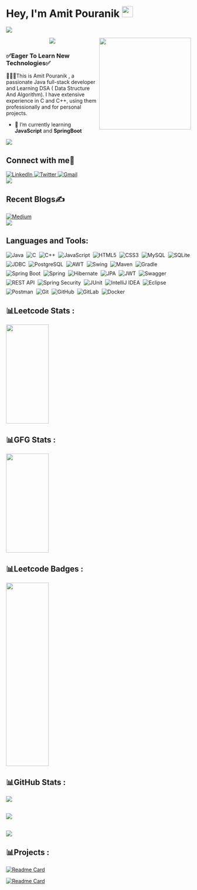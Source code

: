 <h1 align="left">Hey, I'm Amit Pouranik <img 
                                         src="https://raw.githubusercontent.com/aemmadi/aemmadi/master/wave.gif" width="30"/></h1>
<img src="https://user-images.githubusercontent.com/73097560/115834477-dbab4500-a447-11eb-908a-139a6edaec5c.gif">
<p align="center">
<img align ='right' src="https://media.giphy.com/media/iIqmM5tTjmpOB9mpbn/giphy.gif"  width="250">

 
  <!-- Typing SVG by DenverCoder1 - https://github.com/DenverCoder1/readme-typing-svg -->
  <a href="https://github.com/DenverCoder1/readme-typing-svg">
    <img src="https://readme-typing-svg.demolab.com/?lines=Passionate%20for%20cpp,%20DSA;Java%20Developer;Always%20learning%20new%20things&font=Fira%20Code&center=true&width=440&height=45&color=#00FF00&vCenter=true&pause=1000&size=22" /></a>
</p>

<h3 align="left"> ✅Eager To Learn New Technologies✅</h3>

<p>👨🏻‍💻This is Amit Pouranik , a passionate Java full-stack developer and Learning DSA ( Data Structure And Algorithm). I have extensive experience in C and C++, using them professionally and for personal projects. </p>




- 🌱 I’m currently learning **JavaScript** and **SpringBoot**

<img src="https://user-images.githubusercontent.com/73097560/115834477-dbab4500-a447-11eb-908a-139a6edaec5c.gif">
<h2 align="left">Connect with me🤝</h2>
<div align="left">
  <a href="https://www.linkedin.com/in/amit-pouranik-497197209/" target="_blank">
    <img alt="LinkedIn" src="https://img.shields.io/badge/linkedin-%230077B5.svg?style=for-the-badge&logo=linkedin&logoColor=white"/>
  </a>
  <a href="https://twitter.com/AmitPouranik" target="_blank">
    <img alt="Twitter" src="https://img.shields.io/badge/Twitter-%231DA1F2.svg?style=for-the-badge&logo=Twitter&logoColor=white"/>
  </a>
 
  <a href="mailto:amitpouranik2@gmail.com" target="_blank">
    <img alt="Gmail" src="https://img.shields.io/badge/Gmail-D14836?style=for-the-badge&logo=gmail&logoColor=white"/>
  </a>
</div>

<img src="https://user-images.githubusercontent.com/73097560/115834477-dbab4500-a447-11eb-908a-139a6edaec5c.gif">
<h2 align="left">Recent Blogs✍️</h2>
<div align="left">
  <a href="https://medium.com/@amitpouranik2" target="_blank">
    <img alt="Medium" src="https://img.shields.io/badge/Medium-12100E?style=for-the-badge&logo=medium&logoColor=white)"/>
  </a>
</div>


<img src="https://user-images.githubusercontent.com/73097560/115834477-dbab4500-a447-11eb-908a-139a6edaec5c.gif">



<h2 align="left">Languages and Tools:</h2>
<div style="display: flex; flex-wrap: wrap; gap: 8px;">

  <!-- Programming Languages -->
  <img alt="Java" src="https://img.shields.io/badge/Java-%23ED8B00.svg?style=for-the-badge&logo=java&logoColor=white"/>
  <img alt="C" src="https://img.shields.io/badge/C-00599C?style=for-the-badge&logo=c&logoColor=white"/>
  <img alt="C++" src="https://img.shields.io/badge/C++-00599C?style=for-the-badge&logo=c%2B%2B&logoColor=white"/>
  <img alt="JavaScript" src="https://img.shields.io/badge/javascript-%23323330.svg?style=for-the-badge&logo=javascript&logoColor=%23F7DF1E"/>
  <img alt="HTML5" src="https://img.shields.io/badge/html5-%23E34F26.svg?style=for-the-badge&logo=html5&logoColor=white"/>
  <img alt="CSS3" src="https://img.shields.io/badge/css3-%231572B6.svg?style=for-the-badge&logo=css3&logoColor=white"/>

  <!-- Databases -->
  <img alt="MySQL" src="https://img.shields.io/badge/MySQL-00000F?style=for-the-badge&logo=mysql&logoColor=white"/>
  <img alt="SQLite" src="https://img.shields.io/badge/sqlite-%2307405e.svg?style=for-the-badge&logo=sqlite&logoColor=white"/>
  <img alt="JDBC" src="https://img.shields.io/badge/Database-JDBC-orange?style=for-the-badge&logo=java&logoColor=white"/>
  <img alt="PostgreSQL" src="https://img.shields.io/badge/PostgreSQL-336791?style=for-the-badge&logo=postgresql&logoColor=white"/>

  <!-- Java UI -->
  <img alt="AWT" src="https://img.shields.io/badge/UI-AWT-orange?style=for-the-badge&logo=java&logoColor=white"/>
  <img alt="Swing" src="https://img.shields.io/badge/UI-Swing-blue?style=for-the-badge&logo=java&logoColor=white"/>

  <!-- Build Tools -->
  <img alt="Maven" src="https://img.shields.io/badge/Maven-C71A36?style=for-the-badge&logo=apachemaven&logoColor=white"/>
  <img alt="Gradle" src="https://img.shields.io/badge/Gradle-02303A?style=for-the-badge&logo=gradle&logoColor=white"/>

  <!-- Frameworks -->
  <img alt="Spring Boot" src="https://img.shields.io/badge/Spring Boot-6DB33F?style=for-the-badge&logo=springboot&logoColor=white"/>
  <img alt="Spring" src="https://img.shields.io/badge/Spring-%236DB33F.svg?style=for-the-badge&logo=spring&logoColor=white"/>
  <img alt="Hibernate" src="https://img.shields.io/badge/Hibernate-59666C?style=for-the-badge&logo=hibernate&logoColor=white"/>
  <img alt="JPA" src="https://img.shields.io/badge/JPA-%23007ACC.svg?style=for-the-badge&logo=java&logoColor=white"/>

  <!-- API & Security -->
  <img alt="JWT" src="https://img.shields.io/badge/JWT-000000?style=for-the-badge&logo=jsonwebtokens&logoColor=white"/>
  <img alt="Swagger" src="https://img.shields.io/badge/Swagger-85EA2D?style=for-the-badge&logo=swagger&logoColor=black"/>
  <img alt="REST API" src="https://img.shields.io/badge/REST-API-blue?style=for-the-badge&logo=api&logoColor=white"/>
  <img alt="Spring Security" src="https://img.shields.io/badge/Spring%20Security-6DB33F?style=for-the-badge&logo=springsecurity&logoColor=white"/>

  <!-- Testing -->
  <img alt="JUnit" src="https://img.shields.io/badge/JUnit-25A162?style=for-the-badge&logo=java&logoColor=white"/>
 
  <!-- Tools & IDEs -->
  <img alt="IntelliJ IDEA" src="https://img.shields.io/badge/IntelliJ IDEA-000000?style=for-the-badge&logo=intellijidea&logoColor=white"/>
  <img alt="Eclipse" src="https://img.shields.io/badge/Eclipse-2C2255?style=for-the-badge&logo=eclipseide&logoColor=white"/>
  <img alt="Postman" src="https://img.shields.io/badge/Postman-FF6C37?style=for-the-badge&logo=postman&logoColor=white"/>

  <!-- Version Control & CI/CD -->
  <img alt="Git" src="https://img.shields.io/badge/Git-F05032?style=for-the-badge&logo=git&logoColor=white"/>
  <img alt="GitHub" src="https://img.shields.io/badge/GitHub-181717?style=for-the-badge&logo=github&logoColor=white"/>
  <img alt="GitLab" src="https://img.shields.io/badge/GitLab-FC6D26?style=for-the-badge&logo=gitlab&logoColor=white"/>

  <!-- Containers & Cloud -->
  <img alt="Docker" src="https://img.shields.io/badge/Docker-2496ED?style=for-the-badge&logo=docker&logoColor=white"/>
 
</div>


## **📊Leetcode Stats :**

<p align="left">
   <a href="https://leetcode.com/amitpouranik2" target="_blank" rel="noreferrer"><img height="270" width="48%" align="center" src="https://leetcard.jacoblin.cool/amitpouranik2?theme=dark&font=monospace&ext=heatmap"/></a>
</p>



## **📊GFG Stats :**
<p align="left">
   <a href="https://github.com/Amitpouranik-2/geeksForGeeksStatsAPI" target="_blank" rel="noreferrer"><img height="270" width="48%" align="center" src="https://geeks-for-geeks-stats-api-napiyo.vercel.app/?userName=amitpouranik"/></a>
</p>

## **📊Leetcode Badges  :**

<p align="left">
   <a href="https://leetcode.com/amitpouranik2" target="_blank" rel="noreferrer"><img height="500" width="48%" align="center" src="https://leetcode-badge-showcase.vercel.app/api?username=amitpouranik2&theme=light"/></a>
</p>



## **📊GitHub Stats :**
<picture>
<source 
  srcset="https://github-readme-stats.vercel.app/api?username=Amitpouranik-2&show_icons=true&theme=dark"
  media="(prefers-color-scheme: dark)"
/>
<source
  srcset="https://github-readme-stats.vercel.app/api?username=Amitpouranik-2&show_icons=true"
  media="(prefers-color-scheme: light), (prefers-color-scheme: no-preference)"
/>
<img src="https://github-readme-stats.vercel.app/api?username=Amitpouranik-2&show_icons=true" />
</picture>
<br><br>

![](https://github-readme-streak-stats.herokuapp.com/?user=Amitpouranik-2&theme=dark&hide_border=false)
<br><br>



![](https://github-readme-stats.vercel.app/api/top-langs/?username=Amitpouranik-2&theme=dark&hide_border=false&include_all_commits=false&count_private=false&layout=compact)

## **📊Projects :**

[![Readme Card](https://github-readme-stats.vercel.app/api/pin/?username=Amitpouranik-2&repo=Employee-Management-HR-Application&theme=dark)](https://github.com/Amitpouranik-2/Employee-Management-HR-Application)

[![Readme Card](https://github-readme-stats.vercel.app/api/pin/?username=Amitpouranik-2&repo=Generic_library_in_C&theme=dark)](https://github.com/Amitpouranik-2/Generic_library_in_C)

